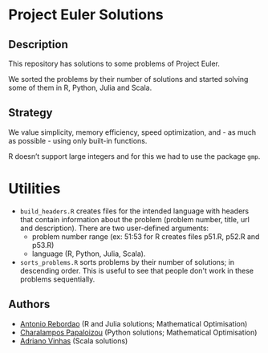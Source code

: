 # Project Euler Solutions

## Description

This repository has solutions to some problems of Project Euler.

We sorted the problems by their number of solutions and started
solving some of them in R, Python, Julia and Scala.

## Strategy

We value simplicity, memory efficiency, speed optimization, and - as much 
as possible - using only built-in functions.

R doesn’t support large integers and for this we had to use the package `gmp`.

# Utilities

- `build_headers.R` creates files for the intended language with headers that
contain information about the problem (problem number, title, url and description).
There are two user-defined arguments:
    - problem number range (ex: 51:53 for R creates files p51.R, p52.R and p53.R)
    - language (R, Python, Julia, Scala).
- `sorts_problems.R` sorts problems by their number of solutions; in descending
order. This is useful to see that people don't work in these problems sequentially.

## Authors

- [Antonio Rebordao](
https://www.linkedin.com/in/rebordao) (R and Julia solutions; Mathematical Optimisation)
- [Charalampos Papaloizou](
https://github.com/papaloizouc) (Python solutions; Mathematical Optimisation)
- [Adriano Vinhas](https://github.com/avinhas) (Scala solutions)
